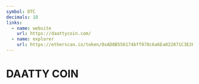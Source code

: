 ```yaml
---
symbol: DTC
decimals: 18
links:
  - name: website
    url: https://daattycoin.com/
  - name: explorer
    url: https://etherscan.io/token/0xAD8B556174bff978c6a6Ea022871C3E26eA9dDb2
---
```


# DAATTY COIN
